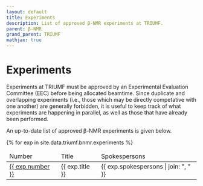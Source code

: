 ```yaml
---
layout: default
title: Experiments
description: List of approved β-NMR experiments at TRIUMF.
parent: β-NMR
grand_parent: TRIUMF
mathjax: true
---
```


# Experiments

Experiments at TRIUMF must be approved by an Experimental Evaluation Committee
(EEC) before being allocated beamtime. Since duplicate and overlapping
experiments (i.e., those which may be directly competative with one another) are
generally forbidden, it is useful to keep track of what experiments are
happening in parallel, as well as those that have already been performed.

An up-to-date list of approved β-NMR experiments is given below.

<table>
   <thead>
      <tr>
         <td>Number</td>
         <td>Title</td>
         <td>Spokespersons</td>
      </tr>
   </thead>
   {% for exp in site.data.triumf.bnmr.experiments %}
   <tr>
      <td><a href="{{ exp.url }}">{{ exp.number }}</a></td>
      <td>{{ exp.title }}</td>
      <td>{{ exp.spokespersons | join: ", " }}</td>
   </tr>
</table>
